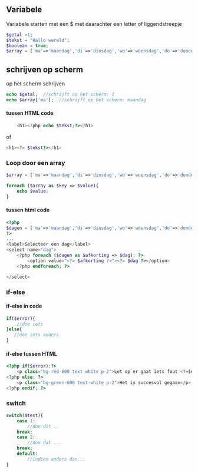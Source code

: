 ## Variabele

Variabele starten met een $ met daarachter een letter of liggendstreepje

```php
$getal =1;
$tekst = "Hallo wereld";
$boolean = true;
$array = ['ma'=>'maandag','di'=>'dinsdag','wo'=>'woensdag','do'=>'donderdag','vr'=>'vrijdag']; // key => value
```

## schrijven op scherm

op het scherm schrijven

```php
echo $getal;  //schrijft op het scherm: 1
echo $array['ma'];  //schrijft op het scherm: maandag
```

#### tussen HTML code

```php
    <h1><?php echo $tekst;?></h1>
```

of

```php
<h1><?= $tekst?></h1>
```

### Loop door een array

```php
$array = ['ma'=>'maandag','di'=>'dinsdag','wo'=>'woensdag','do'=>'donderdag','vr'=>'vrijdag']; // key => value

foreach ($array as $key => $value){
    echo $value;
}
```

#### tussen html code

```php
<?php
$dagen = ['ma'=>'maandag','di'=>'dinsdag','wo'=>'woensdag','do'=>'donderdag','vr'=>'vrijdag']; // key => value
?>
...
<label>Selecteer een dag</label>
<select name="dag">
    <?php foreach ($dagen as $afkorting => $dag): ?>
        <option value="<?= $afkorting ?>"><?= $dag ?></option>
    <?php endforeach; ?>

</select>
```

### if-else

#### if-else in code

```php
if($error){
    //doe iets
}else{
   //doe iets anders
}
```

#### if-else tussen HTML

```php
<?php if($error):?>
    <p class="bg-red-600 text-white p-2">Let op er gaat iets fout <?=$error ?></p>
<?php else: ?>
    <p class="bg-green-600 text-white p-2">Het is succesvol gegaan</p>
<?php endif; ?>
```

### switch

```php
switch($test){
    case 1: 
        //doe dit ..
    break;
    case 2:
        //doe dat ...
    break;
    default:
        //indien anders dan...
}
```